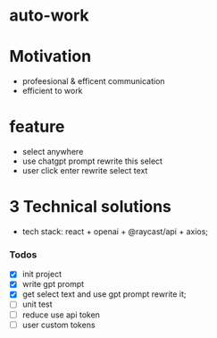 # auto-work

#  Motivation

- profeesional  & efficent communication
- efficient to work

# feature

- select anywhere
- use chatgpt prompt rewrite this select
- user click enter rewrite select text

# 3 Technical solutions

- tech stack: react + openai  + @raycast/api  + axios;

### Todos

- [x]  init project
- [x]  write gpt prompt
- [x]  get select text  and  use gpt prompt rewrite it;
- [ ]  unit test
- [ ]  reduce use api token
- [ ]  user custom tokens